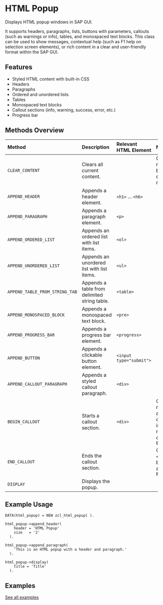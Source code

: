 # HTML Popup

Displays HTML popup windows in SAP GUI.

It supports headers, paragraphs, lists, buttons with parameters, callouts (such as warnings or info), tables, and monospaced text blocks. This class can be used to show messages, contextual help (such as F1 help on selection screen elements), or rich content in a clear and user-friendly format within the SAP GUI.

## Features

- Styled HTML content with built-in CSS
- Headers
- Paragraphs
- Ordered and unordered lists
- Tables
- Monospaced text blocks
- Callout sections (info, warning, success, error, etc.)
- Progress bar

## Methods Overview

| Method                         | Description                                  | Relevant HTML Element   | Notes                                           |
|:-------------------------------|:---------------------------------------------|:------------------------|:------------------------------------------------|
| `CLEAR_CONTENT`                | Clears all current content.                  |                         | Call this method before displaying a new popup  |
| `APPEND_HEADER`                | Appends a header element.                    | `<h1>` ... `<h6>`       |                                                 |
| `APPEND_PARAGRAPH`             | Appends a paragraph element.                 | `<p>`                   |                                                 |
| `APPEND_ORDERED_LIST`          | Appends an ordered list with list items.     | `<ol>`                  |                                                 |
| `APPEND_UNORDERED_LIST`        | Appends an unordered list with list items.   | `<ul>`                  |                                                 |
| `APPEND_TABLE_FROM_STRING_TAB` | Appends a table from delimited string table. | `<table>`               |                                                 |
| `APPEND_MONOSPACED_BLOCK`      | Appends a monospaced text block.             | `<pre>`                 |                                                 |
| `APPEND_PROGRESS_BAR`          | Appends a progress bar element.              | `<progress>`            |                                                 |
| `APPEND_BUTTON`                | Appends a clickable button element.          | `<input type="submit">` |                                                 |
| `APPEND_CALLOUT_PARAGRAPH`     | Appends a styled callout paragraph.          | `<div>`                 |                                                 |
| `BEGIN_CALLOUT`                | Starts a callout section.                    | `<div>`                 | Other methods append content inside; remember to call `END_CALLOUT` |
| `END_CALLOUT`                  | Ends the callout section.                    |                         | Closes the `<div>`; must be called after `BEGIN_CALLOUT`            |
| `DISPLAY`                      | Displays the popup.                          |                         |                                                                     |


## Example Usage

```abap
DATA(html_popup) = NEW zcl_html_popup( ).

html_popup->append_header(
    header = 'HTML Popup'
    size   = '2'
  ).

html_popup->append_paragraph(
    'This is an HTML popup with a header and paragraph.'
  ).

html_popup->display(
    title = 'Title'
  ).
```

## Examples
[See all examples](examples/)
